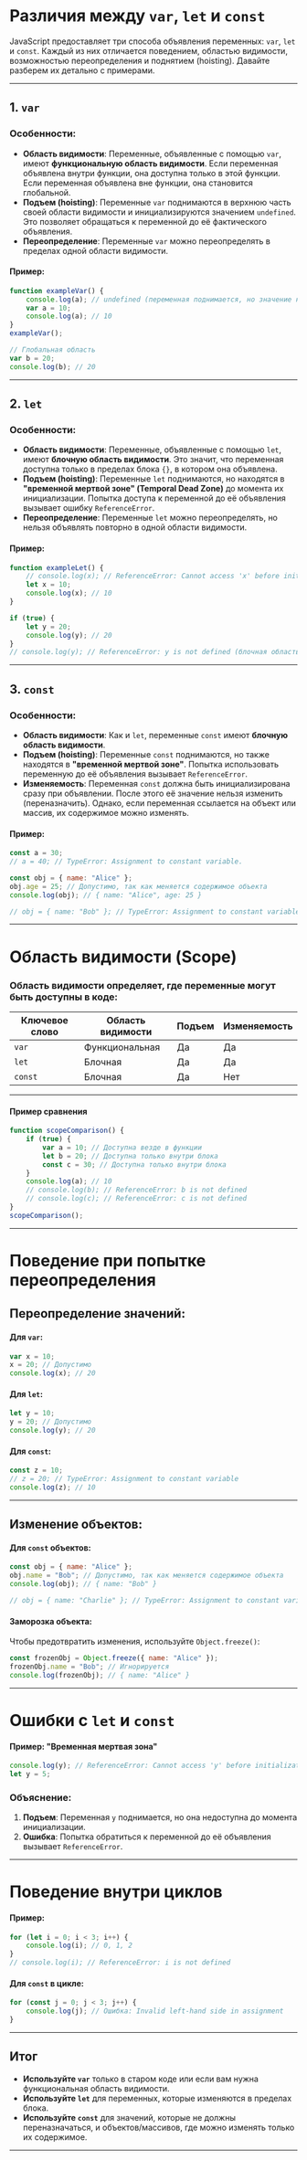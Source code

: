 # Различия между `var`, `let` и `const`

JavaScript предоставляет три способа объявления переменных: `var`, `let` и `const`. Каждый из них отличается поведением, областью видимости, возможностью переопределения и поднятием (hoisting). Давайте разберем их детально с примерами.

---

## 1. **`var`**

### Особенности:
- **Область видимости**: Переменные, объявленные с помощью `var`, имеют **функциональную область видимости**. Если переменная объявлена внутри функции, она доступна только в этой функции. Если переменная объявлена вне функции, она становится глобальной.
- **Подъем (hoisting)**: Переменные `var` поднимаются в верхнюю часть своей области видимости и инициализируются значением `undefined`. Это позволяет обращаться к переменной до её фактического объявления.
- **Переопределение**: Переменные `var` можно переопределять в пределах одной области видимости.

#### Пример:

```javascript
function exampleVar() {
    console.log(a); // undefined (переменная поднимается, но значение не присвоено)
    var a = 10;
    console.log(a); // 10
}
exampleVar();

// Глобальная область
var b = 20;
console.log(b); // 20
```

---

## 2. **`let`**

### Особенности:
- **Область видимости**: Переменные, объявленные с помощью `let`, имеют **блочную область видимости**. Это значит, что переменная доступна только в пределах блока `{}`, в котором она объявлена.
- **Подъем (hoisting)**: Переменные `let` поднимаются, но находятся в **"временной мертвой зоне" (Temporal Dead Zone)** до момента их инициализации. Попытка доступа к переменной до её объявления вызывает ошибку `ReferenceError`.
- **Переопределение**: Переменные `let` можно переопределять, но нельзя объявлять повторно в одной области видимости.

#### Пример:

```javascript
function exampleLet() {
    // console.log(x); // ReferenceError: Cannot access 'x' before initialization
    let x = 10;
    console.log(x); // 10
}

if (true) {
    let y = 20;
    console.log(y); // 20
}
// console.log(y); // ReferenceError: y is not defined (блочная область)
```

---

## 3. **`const`**

### Особенности:
- **Область видимости**: Как и `let`, переменные `const` имеют **блочную область видимости**.
- **Подъем (hoisting)**: Переменные `const` поднимаются, но также находятся в **"временной мертвой зоне"**. Попытка использовать переменную до её объявления вызывает `ReferenceError`.
- **Изменяемость**: Переменная `const` должна быть инициализирована сразу при объявлении. После этого её значение нельзя изменить (переназначить). Однако, если переменная ссылается на объект или массив, их содержимое можно изменять.

#### Пример:

```javascript
const a = 30;
// a = 40; // TypeError: Assignment to constant variable.

const obj = { name: "Alice" };
obj.age = 25; // Допустимо, так как меняется содержимое объекта
console.log(obj); // { name: "Alice", age: 25 }

// obj = { name: "Bob" }; // TypeError: Assignment to constant variable.
```

---

# Область видимости (Scope)

### Область видимости определяет, где переменные могут быть доступны в коде:

| Ключевое слово | Область видимости | Подъем | Изменяемость |
|----------------|-------------------|--------|--------------|
| `var`          | Функциональная    | Да     | Да           |
| `let`          | Блочная           | Да     | Да           |
| `const`        | Блочная           | Да     | Нет          |

---

#### Пример сравнения

```javascript
function scopeComparison() {
    if (true) {
        var a = 10; // Доступна везде в функции
        let b = 20; // Доступна только внутри блока
        const c = 30; // Доступна только внутри блока
    }
    console.log(a); // 10
    // console.log(b); // ReferenceError: b is not defined
    // console.log(c); // ReferenceError: c is not defined
}
scopeComparison();
```

---

# Поведение при попытке переопределения

## Переопределение значений:

#### Для `var`:
```javascript
var x = 10;
x = 20; // Допустимо
console.log(x); // 20
```

#### Для `let`:
```javascript
let y = 10;
y = 20; // Допустимо
console.log(y); // 20
```

#### Для `const`:
```javascript
const z = 10;
// z = 20; // TypeError: Assignment to constant variable
console.log(z); // 10
```

---

## Изменение объектов:

#### Для `const` объектов:
```javascript
const obj = { name: "Alice" };
obj.name = "Bob"; // Допустимо, так как меняется содержимое объекта
console.log(obj); // { name: "Bob" }

// obj = { name: "Charlie" }; // TypeError: Assignment to constant variable
```

#### Заморозка объекта:
Чтобы предотвратить изменения, используйте `Object.freeze()`:
```javascript
const frozenObj = Object.freeze({ name: "Alice" });
frozenObj.name = "Bob"; // Игнорируется
console.log(frozenObj); // { name: "Alice" }
```

---

# Ошибки с `let` и `const`

#### Пример: "Временная мертвая зона"
```javascript
console.log(y); // ReferenceError: Cannot access 'y' before initialization
let y = 5;
```

### Объяснение:
1. **Подъем**: Переменная `y` поднимается, но она недоступна до момента инициализации.
2. **Ошибка**: Попытка обратиться к переменной до её объявления вызывает `ReferenceError`.

---

# Поведение внутри циклов

#### Пример:
```javascript
for (let i = 0; i < 3; i++) {
    console.log(i); // 0, 1, 2
}
// console.log(i); // ReferenceError: i is not defined
```

#### Для `const` в цикле:
```javascript
for (const j = 0; j < 3; j++) {
    console.log(j); // Ошибка: Invalid left-hand side in assignment
}
```

---

## Итог

- **Используйте `var`** только в старом коде или если вам нужна функциональная область видимости.
- **Используйте `let`** для переменных, которые изменяются в пределах блока.
- **Используйте `const`** для значений, которые не должны переназначаться, и объектов/массивов, где можно изменять только их содержимое.

---
